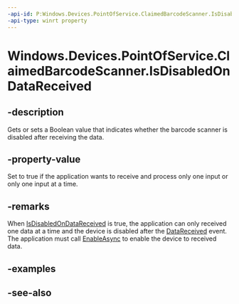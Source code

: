 ```yaml
---
-api-id: P:Windows.Devices.PointOfService.ClaimedBarcodeScanner.IsDisabledOnDataReceived
-api-type: winrt property
---
```


<!-- Property syntax
public bool IsDisabledOnDataReceived { get;  set; }
-->

# Windows.Devices.PointOfService.ClaimedBarcodeScanner.IsDisabledOnDataReceived

## -description
Gets or sets a Boolean value that indicates whether the barcode scanner is disabled after receiving the data.

## -property-value
Set to true if the application wants to receive and process only one input or only one input at a time.

## -remarks
When [IsDisabledOnDataReceived](claimedbarcodescanner_isdisabledondatareceived.md) is true, the application can only received one data at a time and the device is disabled after the [DataReceived](claimedbarcodescanner_datareceived.md) event. The application must call [EnableAsync](claimedbarcodescanner_enableasync.md) to enable the device to received data.

## -examples

## -see-also
